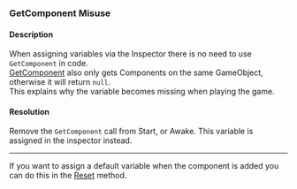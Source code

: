 ### GetComponent Misuse
#### Description
When assigning variables via the Inspector there is no need to use `GetComponent` in code.  
[GetComponent](https://docs.unity3d.com/ScriptReference/GameObject.GetComponent.html) also only gets Components on the same GameObject, otherwise it will return `null`.  
This explains why the variable becomes missing when playing the game.  

#### Resolution
Remove the `GetComponent` call from Start, or Awake. This variable is assigned in the inspector instead.  

---  

If you want to assign a default variable when the component is added you can do this in the [Reset](https://docs.unity3d.com/ScriptReference/MonoBehaviour.Reset.html) method.